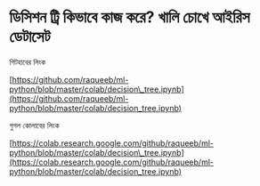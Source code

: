 # ডিসিশন ট্রি কিভাবে কাজ করে? খালি চোখে আইরিস ডেটাসেট

গিটহাবের লিংক

[https://github.com/raqueeb/ml-python/blob/master/colab/decision\_tree.ipynb](https://github.com/raqueeb/ml-python/blob/master/colab/decision_tree.ipynb)

গুগল কোলাবের লিংক

[https://colab.research.google.com/github/raqueeb/ml-python/blob/master/colab/decision\_tree.ipynb](https://colab.research.google.com/github/raqueeb/ml-python/blob/master/colab/decision_tree.ipynb)

